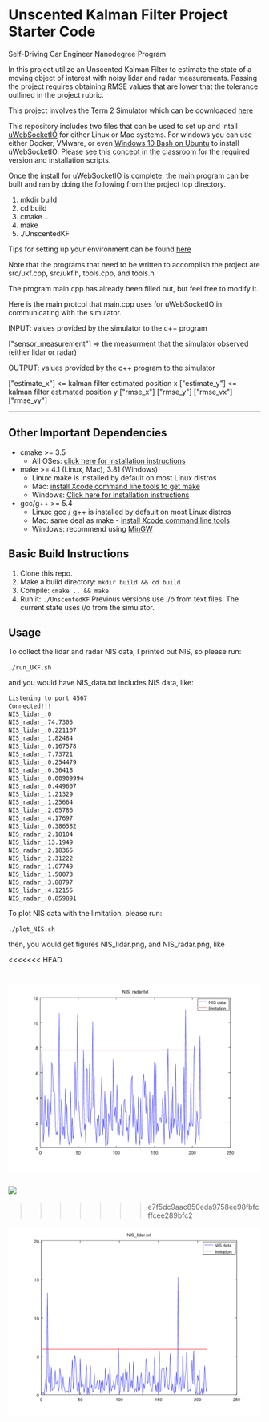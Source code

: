 # Unscented Kalman Filter Project Starter Code
Self-Driving Car Engineer Nanodegree Program

In this project utilize an Unscented Kalman Filter to estimate the state of a moving object of interest with noisy lidar and radar measurements. Passing the project requires obtaining RMSE values that are lower that the tolerance outlined in the project rubric. 

This project involves the Term 2 Simulator which can be downloaded [here](https://github.com/udacity/self-driving-car-sim/releases)

This repository includes two files that can be used to set up and intall [uWebSocketIO](https://github.com/uWebSockets/uWebSockets) for either Linux or Mac systems. For windows you can use either Docker, VMware, or even [Windows 10 Bash on Ubuntu](https://www.howtogeek.com/249966/how-to-install-and-use-the-linux-bash-shell-on-windows-10/) to install uWebSocketIO. Please see [this concept in the classroom](https://classroom.udacity.com/nanodegrees/nd013/parts/40f38239-66b6-46ec-ae68-03afd8a601c8/modules/0949fca6-b379-42af-a919-ee50aa304e6a/lessons/f758c44c-5e40-4e01-93b5-1a82aa4e044f/concepts/16cf4a78-4fc7-49e1-8621-3450ca938b77) for the required version and installation scripts.

Once the install for uWebSocketIO is complete, the main program can be built and ran by doing the following from the project top directory.

1. mkdir build
2. cd build
3. cmake ..
4. make
5. ./UnscentedKF

Tips for setting up your environment can be found [here](https://classroom.udacity.com/nanodegrees/nd013/parts/40f38239-66b6-46ec-ae68-03afd8a601c8/modules/0949fca6-b379-42af-a919-ee50aa304e6a/lessons/f758c44c-5e40-4e01-93b5-1a82aa4e044f/concepts/23d376c7-0195-4276-bdf0-e02f1f3c665d)

Note that the programs that need to be written to accomplish the project are src/ukf.cpp, src/ukf.h, tools.cpp, and tools.h

The program main.cpp has already been filled out, but feel free to modify it.

Here is the main protcol that main.cpp uses for uWebSocketIO in communicating with the simulator.


INPUT: values provided by the simulator to the c++ program

["sensor_measurement"] => the measurment that the simulator observed (either lidar or radar)


OUTPUT: values provided by the c++ program to the simulator

["estimate_x"] <= kalman filter estimated position x
["estimate_y"] <= kalman filter estimated position y
["rmse_x"]
["rmse_y"]
["rmse_vx"]
["rmse_vy"]

---

## Other Important Dependencies
* cmake >= 3.5
  * All OSes: [click here for installation instructions](https://cmake.org/install/)
* make >= 4.1 (Linux, Mac), 3.81 (Windows)
  * Linux: make is installed by default on most Linux distros
  * Mac: [install Xcode command line tools to get make](https://developer.apple.com/xcode/features/)
  * Windows: [Click here for installation instructions](http://gnuwin32.sourceforge.net/packages/make.htm)
* gcc/g++ >= 5.4
  * Linux: gcc / g++ is installed by default on most Linux distros
  * Mac: same deal as make - [install Xcode command line tools](https://developer.apple.com/xcode/features/)
  * Windows: recommend using [MinGW](http://www.mingw.org/)

## Basic Build Instructions

1. Clone this repo.
2. Make a build directory: `mkdir build && cd build`
3. Compile: `cmake .. && make`
4. Run it: `./UnscentedKF` Previous versions use i/o from text files.  The current state uses i/o
from the simulator.



## Usage

To collect the lidar and radar NIS data, I printed out NIS, so please run:

`./run_UKF.sh` 

and you would have NIS_data.txt includes NIS data, like:

```
Listening to port 4567
Connected!!!
NIS_lidar_:0
NIS_radar_:74.7305
NIS_lidar_:0.221107
NIS_radar_:1.82484
NIS_lidar_:0.167578
NIS_radar_:7.73721
NIS_lidar_:0.254479
NIS_radar_:6.36418
NIS_lidar_:0.00909994
NIS_radar_:0.449607
NIS_lidar_:1.21329
NIS_radar_:1.25664
NIS_lidar_:2.05786
NIS_radar_:4.17697
NIS_lidar_:0.386582
NIS_radar_:2.18104
NIS_lidar_:13.1949
NIS_radar_:2.18365
NIS_lidar_:2.31222
NIS_radar_:1.67749
NIS_lidar_:1.50073
NIS_radar_:3.88797
NIS_lidar_:4.12155
NIS_radar_:0.859891
```

To plot NIS data with the limitation, please run:

`./plot_NIS.sh`

then, you would get  figures NIS_lidar.png, and NIS_radar.png, like

<<<<<<< HEAD


![](scripts/NIS_radar.png)
=======
![](build/NIS_radar.png)
>>>>>>> e7f5dc9aac850eda9758ee98fbfcffcee289bfc2

![](scripts/NIS_lidar.png)

